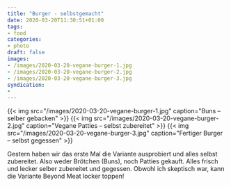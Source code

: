 ```yaml
---
title: "Burger - selbstgemacht"
date: 2020-03-20T11:30:51+01:00
tags:
- food
categories:
- photo
draft: false
images:
- /images/2020-03-20-vegane-burger-1.jpg
- /images/2020-03-20-vegane-burger-2.jpg
- /images/2020-03-20-vegane-burger-3.jpg
syndication:
-
---
```


{{< img src="/images/2020-03-20-vegane-burger-1.jpg" caption="Buns – selber gebacken" >}}
{{< img src="/images/2020-03-20-vegane-burger-2.jpg" caption="Vegane Patties –  selbst zubereitet" >}}
{{< img src="/images/2020-03-20-vegane-burger-3.jpg" caption="Fertiger Burger – selbst gegessen" >}}

Gestern haben wir das erste Mal die Variante ausprobiert und alles selbst zubereitet. Also weder Brötchen (Buns), noch Patties gekauft. Alles frisch und lecker selber zubereitet und gegessen. Obwohl ich skeptisch war, kann die Variante Beyond Meat locker toppen!

<!--more-->
